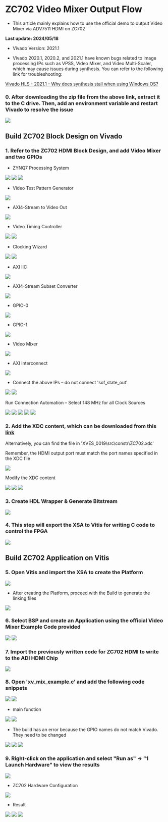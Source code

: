 # ZC702 Video Mixer Output Flow
+ This article mainly explains how to use the official demo to output Video Mixer via ADV7511 HDMI on ZC702

**Last update: 2024/05/18**

+ Vivado Version: 2021.1

+ Vivado 2020.1, 2020.2, and 2021.1 have known bugs related to image processing IPs such as VPSS, Video Mixer, and Video Multi-Scaler, which may cause issues during synthesis. You can refer to the following link for troubleshooting:

[Vivado HLS - 2021.1 - Why does synthesis stall when using Windows OS?](https://support.xilinx.com/s/article/Patch-AR-for-HLS-IP-patch?language=en_US)

### 0. After downloading the zip file from the above link, extract it to the C drive. Then, add an environment variable and restart Vivado to resolve the issue

<img src="Images/M1.png"/>

## Build ZC702 Block Design on Vivado

### 1. Refer to the ZC702 HDMI Block Design, and add Video Mixer and two GPIOs

+ ZYNQ7 Processing System

<img src="Images/M2.png"/>

<img src="Images/M3.png"/>

<img src="Images/M4.png"/>

+ Video Test Pattern Generator

<img src="Images/M5.png"/>

+ AXI4-Stream to Video Out

<img src="Images/M6.png"/>

+ Video Timing Controller

<img src="Images/M7.png"/>

<img src="Images/M8.png"/>

+ Clocking Wizard

<img src="Images/M9.png"/>

<img src="Images/M10.png"/>

+ AXI IIC

<img src="Images/M11.png"/>

+ AXI4-Stream Subset Converter

<img src="Images/M12.png"/>

+ GPIO-0

<img src="Images/M13.png"/>

+ GPIO-1

<img src="Images/M14.png"/>

+ Video Mixer

<img src="Images/M15.png"/>

+ AXI Interconnect

<img src="Images/M16.png"/>

+ Connect the above IPs – do not connect 'sof_state_out'

<img src="Images/M17.png"/>

<img src="Images/M18.png"/>

Run Connection Automation – Select 148 MHz for all Clock Sources

<img src="Images/M19.png"/>

<img src="Images/M20.png"/>

<img src="Images/M21.png"/>

<img src="Images/M22.png"/>

<img src="Images/M23.png"/>

### 2. Add the XDC content, which can be downloaded from this [link](https://support.xilinx.com/s/feed/0D52E00007IPcI2SAL?language=en_US)

Alternatively, you can find the file in 'XVES_0019\src\constr\ZC702.xdc'

Remember, the HDMI output port must match the port names specified in the XDC file

<img src="Images/M24.png"/>

Modify the XDC content

<img src="Images/M25.png"/>

<img src="Images/M26.png"/>

<img src="Images/M27.png"/>

### 3. Create HDL Wrapper & Generate Bitstream

<img src="Images/M28.png"/>

### 4. This step will export the XSA to Vitis for writing C code to control the FPGA

<img src="Images/M29.png"/>

## Build ZC702 Application on Vitis

### 5. Open Vitis and import the XSA to create the Platform

<img src="Images/M30.png"/>

+ After creating the Platform, proceed with the Build to generate the linking files

<img src="Images/M31.png"/>

### 6. Select BSP and create an Application using the official Video Mixer Example Code provided

<img src="Images/M32.png"/>

<img src="Images/M33.png"/>

### 7. Import the previously written code for ZC702 HDMI to write to the ADI HDMI Chip

<img src="Images/M34.png"/>

### 8. Open 'xv_mix_example.c' and add the following code snippets

<img src="Images/M35.png"/>

<img src="Images/M36.png"/>

+ main function

<img src="Images/M37.png"/>

<img src="Images/M38.png"/>

+ The build has an error because the GPIO names do not match Vivado. They need to be changed

<img src="Images/M39.png"/>

<img src="Images/M40.png"/>

<img src="Images/M41.png"/>

### 9. Right-click on the application and select "Run as" -> "1 Launch Hardware" to view the results

<img src="Images/M42.png"/>

+ ZC702 Hardware Configuration

<img src="Images/M43.png"/>

+ Result

<img src="Images/M44.png"/>

<img src="Images/M45.png"/>

<img src="Images/result.gif"/>


